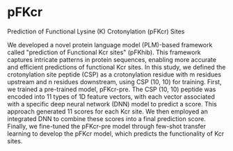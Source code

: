 # pFKcr
Prediction of Functional Lysine (K) Crotonylation (pFKcr) Sites

We developed a novel protein language model (PLM)-based framework called "prediction of Functional Kcr sites" (pFKhib). This framework captures intricate patterns in protein sequences, enabling more accurate and efficient predictions of functional Kcr sites. In this study, we defined the crotonylation site peptide (CSP) as a crotonylation residue with m residues upstream and n residues downstream, using CSP (10, 10) for training. First, we trained a pre-trained model, pFKcr-pre. The CSP (10, 10) peptide was encoded into 11 types of 1D feature vectors, with each vector associated with a specific deep neural network (DNN) model to predict a score. This approach generated 11 scores for each Kcr site. We then employed an integrated DNN to combine these scores into a final prediction score. Finally, we fine-tuned the pFKcr-pre model through few-shot transfer learning to develop the pFKcr model, which predicts the functionality of Kcr sites.

